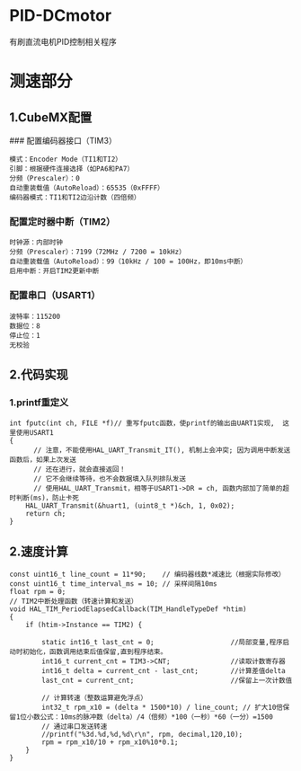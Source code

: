 # PID-DCmotor
有刷直流电机PID控制相关程序
​
# 测速部分
## 1.CubeMX配置
###​​ 配置编码器接口（TIM3）

    模式：Encoder Mode（TI1和TI2）
    引脚：根据硬件连接选择（如PA6和PA7）
    分频（Prescaler）：0
    自动重装载值（AutoReload）：65535（0xFFFF）
    编码器模式：TI1和TI2边沿计数（四倍频）
### 配置定时器中断（TIM2）​

    时钟源：内部时钟
    分频（Prescaler）：7199（72MHz / 7200 = 10kHz）
    自动重装载值（AutoReload）：99（10kHz / 100 = 100Hz，即10ms中断）
    启用中断：开启TIM2更新中断
### 配置串口（USART1）​

    波特率：115200
    数据位：8
    停止位：1
    无校验
## 2.代码实现
### 1.printf重定义

    int fputc(int ch, FILE *f)// 重写fputc函数，使printf的输出由UART1实现,  这里使用USART1
    {
          // 注意，不能使用HAL_UART_Transmit_IT(), 机制上会冲突; 因为调用中断发送函数后，如果上次发送 
          // 还在进行，就会直接返回！
    	  // 它不会继续等待，也不会数据填入队列排队发送
    	  // 使用HAL_UART_Transmit，相等于USART1->DR = ch, 函数内部加了简单的超时判断(ms)，防止卡死
        HAL_UART_Transmit(&huart1, (uint8_t *)&ch, 1, 0x02);   
        return ch;
    } 

## 2.速度计算

    const uint16_t line_count = 11*90;    // 编码器线数*减速比（根据实际修改）
    const uint16_t time_interval_ms = 10; // 采样间隔10ms
    float rpm = 0; 
    // TIM2中断处理函数（转速计算和发送）
    void HAL_TIM_PeriodElapsedCallback(TIM_HandleTypeDef *htim) 
    {
        if (htim->Instance == TIM2) {
    			
            static int16_t last_cnt = 0;                   //局部变量,程序启动时初始化，函数调用结束后值保留,直到程序结束。
            int16_t current_cnt = TIM3->CNT;               //读取计数寄存器
            int16_t delta = current_cnt - last_cnt;        //计算差值delta
            last_cnt = current_cnt;                        //保留上一次计数值
    			
            // 计算转速（整数运算避免浮点）
            int32_t rpm_x10 = (delta * 1500*10) / line_count; // 扩大10倍保留1位小数公式：10ms的脉冲数（delta）/4（倍频）*100（一秒）*60（一分）=1500
            // 通过串口发送转速
            //printf("%3d.%d,%d,%d\r\n", rpm, decimal,120,10);
    	    rpm = rpm_x10/10 + rpm_x10%10*0.1;
        }		
    }



​
